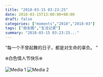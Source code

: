```yaml
---
title: "2018-03-15 03:23:25"
date: 2018-03-15T13:00:00+08:00
draft: false
categories: ["moments","2018","2018-03"]
tags: ["朋友圈","生活记录"]
summary: "2018-03-15 03:23:25..."
---
```


“每一个不曾起舞的日子，都是对生命的辜负。 ” 

❄️白色情人节快乐❄️

![Media 1](/Moments/photos/2018-03-15/201803150323250.jpg)
![Media 2](/Moments/photos/2018-03-15/201803150323251.jpg)

